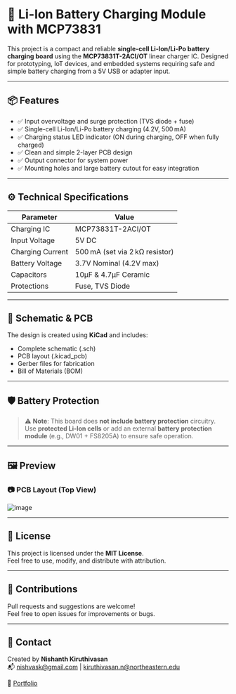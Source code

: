 # 🔋 Li-Ion Battery Charging Module with MCP73831

This project is a compact and reliable **single-cell Li-Ion/Li-Po battery charging board** using the **MCP73831T-2ACI/OT** linear charger IC. Designed for prototyping, IoT devices, and embedded systems requiring safe and simple battery charging from a 5V USB or adapter input.

---

## 📦 Features

- ✅ Input overvoltage and surge protection (TVS diode + fuse)
- ✅ Single-cell Li-Ion/Li-Po battery charging (4.2V, 500 mA)
- ✅ Charging status LED indicator (ON during charging, OFF when fully charged)
- ✅ Clean and simple 2-layer PCB design
- ✅ Output connector for system power
- ✅ Mounting holes and large battery cutout for easy integration

---

## ⚙️ Technical Specifications

| Parameter           | Value                   |
|--------------------|-------------------------|
| Charging IC        | MCP73831T-2ACI/OT       |
| Input Voltage      | 5V DC                   |
| Charging Current   | 500 mA (set via 2 kΩ resistor) |
| Battery Voltage    | 3.7V Nominal (4.2V max) |
| Capacitors         | 10µF & 4.7µF Ceramic    |
| Protections        | Fuse, TVS Diode         |

---

## 🧩 Schematic & PCB

The design is created using **KiCad** and includes:
- Complete schematic (.sch)
- PCB layout (.kicad_pcb)
- Gerber files for fabrication
- Bill of Materials (BOM)

---

## 🛡️ Battery Protection

> ⚠️ **Note**: This board does **not include battery protection** circuitry.  
Use **protected Li-Ion cells** or add an external **battery protection module** (e.g., DW01 + FS8205A) to ensure safe operation.

---

## 🖼️ Preview

### 📷 PCB Layout (Top View)
![image](https://github.com/user-attachments/assets/c467aa31-558a-443d-b8ec-402800788fcb)


---

## 📁 License

This project is licensed under the **MIT License**.  
Feel free to use, modify, and distribute with attribution.

---

## 🤝 Contributions

Pull requests and suggestions are welcome!  
Feel free to open issues for improvements or bugs.

---

## 📧 Contact

Created by **Nishanth Kiruthivasan**  
📬 nishvask@gmail.com | kiruthivasan.n@northeastern.edu

🔗 [Portfolio]([url](https://nishanthkiruthivasan.carrd.co/))
